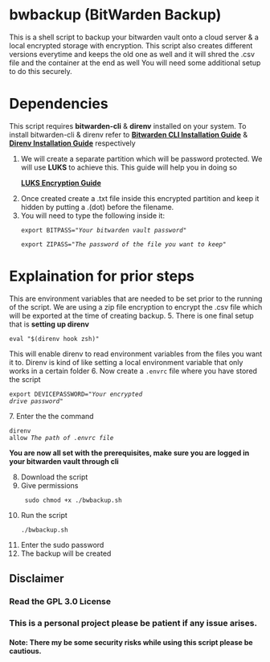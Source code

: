 # bwbackup (BitWarden Backup)
This is a shell script to backup your bitwarden vault onto a cloud server & a local encrypted storage with encryption.
This script also creates different versions everytime and keeps the old one as well and it will shred the .csv file and the container at the end as well
You will need some additional setup to do this securely.

# Dependencies
  This script requires **bitwarden-cli** & **direnv** installed on your system. To install bitwarden-cli & direnv refer to **[Bitwarden CLI Installation Guide](https://bitwarden.com/help/cli/)** & **[Direnv Installation Guide](https://github.com/direnv/direnv/blob/master/docs/installation.md)** respectively

1. We will create a separate partition which will be password protected. We will use **LUKS** to achieve this. This guide will help you in doing so
      **<p>[LUKS Encryption Guide](https://www.redhat.com/sysadmin/disk-encryption-luks)</p>**
3. Once created create a .txt file inside this encrypted partition and keep it hidden by putting a .(dot) before the filename.
4. You will need to type the following inside it:
      <p><dir="auto"><code>export BITPASS=<i>"Your bitwarden vault password"</i></code></p>
      <p><dir="auto"><code>export ZIPASS=<i>"The password of the file you want to keep"</i></code></p>

# Explaination for prior steps

  This are environment variables that are needed to be set prior to the running of the script. We are using a zip file encryption to encrypt the .csv file which will be exported at the time of creating backup.
5. There is one final setup that is **setting up direnv**
      <p><code>eval "$(direnv hook zsh)"</code></p>
    This will enable direnv to read environment variables from the files you want it to. Direnv is kind of like setting a local environment variable that only works in a certain folder
6. Now create a <code>.envrc</code> file where you have stored the script 
      <p><code>export DEVICEPASSWORD=<i>"Your encrypted drive password"</i></code></p>
7. Enter the the command 
      <p><code>direnv allow <i>The path of .envrc file</i></code></p>
**You are now all set with the prerequisites, make sure you are logged in your bitwarden vault through cli**

8. Download the script
9. Give permissions
      <p><dir="auto"><code> sudo chmod +x ./bwbackup.sh </code></p>
10. Run the script
      <p><dir="auto"><code>./bwbackup.sh</code></p>
11. Enter the sudo password
12. The backup will be created

## Disclaimer
### Read the GPL 3.0 License

### This is a personal project please be patient if any issue arises.

#### Note: There my be some security risks while using this script please be cautious.
